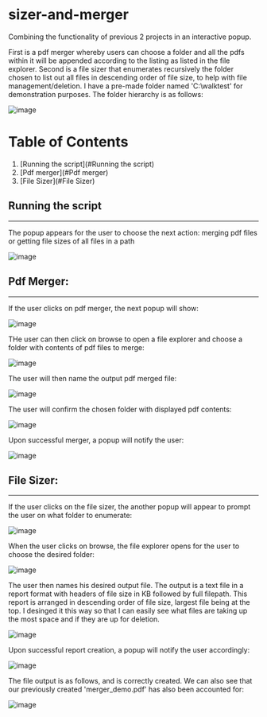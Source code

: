# sizer-and-merger
Combining the functionality of previous 2 projects in an interactive popup. 

First is a pdf merger whereby users can choose a folder and all the pdfs within it will be appended according to the listing as listed in the file explorer. Second is a file sizer that enumerates recursively the folder chosen to list out all files in descending order of file size, to help with file management/deletion. I have a pre-made folder named 'C:\walktest' for demonstration purposes. The folder hierarchy is as follows:

![image](https://user-images.githubusercontent.com/39832806/147831109-dee9c5fa-a4f8-4c2e-95eb-e1c6b21fd100.png)

# Table of Contents
1. [Running the script](#Running the script)
2. [Pdf merger](#Pdf merger)
3. [File Sizer](#File Sizer)




## Running the script
------------------
The popup appears for the user to choose the next action: merging pdf files or getting file sizes of all files in a path

![image](https://user-images.githubusercontent.com/39832806/147831788-7bbf2aea-981d-44fa-afef-e33198c1d7fc.png)





## Pdf Merger:
------------------
If the user clicks on pdf merger, the next popup will show:

![image](https://user-images.githubusercontent.com/39832806/147831248-480f1b21-e1b8-458e-b1e8-f16f30b34a97.png)

THe user can then click on browse to open a file explorer and choose a folder with contents of pdf files to merge:

![image](https://user-images.githubusercontent.com/39832806/147831507-bdb7a30f-bbd0-4930-9ab6-6259b567af92.png)

The user will then name the output pdf merged file:

![image](https://user-images.githubusercontent.com/39832806/147831515-84b53b51-4939-4625-8deb-2512b75b7f33.png)

The user will confirm the chosen folder with displayed pdf contents:

![image](https://user-images.githubusercontent.com/39832806/147831383-e7c430b0-f28b-4950-b871-48e1a1479035.png)

Upon successful merger, a popup will notify the user:

![image](https://user-images.githubusercontent.com/39832806/147831582-c49447b6-d69d-4c87-9dd8-4d385121f4af.png)







## File Sizer:
-----------------

If the user clicks on the file sizer, the another popup will appear to prompt the user on what folder to enumerate:

![image](https://user-images.githubusercontent.com/39832806/147831801-4945da81-280e-4999-8dfa-17fbbaf2917d.png)


When the user clicks on browse, the file explorer opens for the user to choose the desired folder:

![image](https://user-images.githubusercontent.com/39832806/147831852-da15a8fc-9d7a-44c7-a180-4e73829d9fcd.png)

The user then names his desired output file. The output is a text file in a report format with headers of file size in KB followed by full filepath. This report is arranged in descending order of file size, largest file being at the top. I desinged it this way so that I can easily see what files are taking up the most space and if they are up for deletion.

![image](https://user-images.githubusercontent.com/39832806/147831921-95943f4b-5268-4a3f-a88f-9da293e4e0b5.png)

Upon successful report creation, a popup will notify the user accordingly:

![image](https://user-images.githubusercontent.com/39832806/147831964-f26bea01-8ddf-4ddc-8157-0c5bcd60eaad.png)

The file output is as follows, and is correctly created. We can also see that our previously created 'merger_demo.pdf' has also been accounted for:

![image](https://user-images.githubusercontent.com/39832806/147831988-d16c12ff-ab25-47be-b640-0294d528b63f.png)


